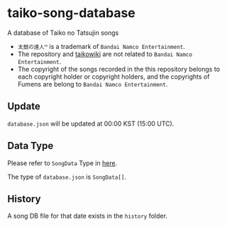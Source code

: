 # taiko-song-database
A database of Taiko no Tatsujin songs

- `太鼓の達人™` is a trademark of `Bandai Namco Entertainment`.
- The repository and [taikowiki](https://github.com/taikowiki) are not related to `Bandai Namco Entertainment`.
- The copyright of the songs recorded in the this repository belongs to each copyright holder or copyright holders, and the copyrights of Fumens are belong to `Bandai Namco Entertainment`.

## Update
`database.json` will be updated at 00:00 KST (15:00 UTC).

## Data Type
Please refer to `SongData` Type in [here](https://github.com/taikowiki/taikowiki-svelte/blob/main/src/lib/module/common/song/types.ts).

The type of `database.json` is `SongData[]`.

## History

A song DB file for that date exists in the `history` folder.
